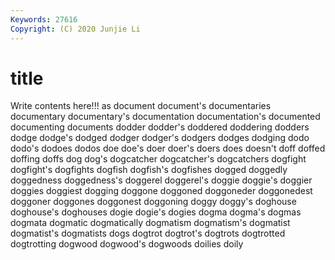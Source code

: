 ```yaml
---
Keywords: 27616
Copyright: (C) 2020 Junjie Li
---
```


# title

Write contents here!!!
as 
document 
document's 
documentaries 
documentary 
documentary's 
documentation 
documentation's 
documented
documenting 
documents 
dodder 
dodder's 
doddered 
doddering 
dodders 
dodge 
dodge's 
dodged
dodger 
dodger's 
dodgers 
dodges 
dodging 
dodo 
dodo's 
dodoes 
dodos 
doe
doe's 
doer 
doer's 
doers 
does 
doesn't 
doff 
doffed 
doffing 
doffs
dog 
dog's 
dogcatcher 
dogcatcher's 
dogcatchers 
dogfight 
dogfight's 
dogfights 
dogfish 
dogfish's
dogfishes 
dogged 
doggedly 
doggedness 
doggedness's 
doggerel 
doggerel's 
doggie 
doggie's 
doggier
doggies 
doggiest 
dogging 
doggone 
doggoned 
doggoneder 
doggonedest 
doggoner 
doggones 
doggonest
doggoning 
doggy 
doggy's 
doghouse 
doghouse's 
doghouses 
dogie 
dogie's 
dogies 
dogma
dogma's 
dogmas 
dogmata 
dogmatic 
dogmatically 
dogmatism 
dogmatism's 
dogmatist 
dogmatist's 
dogmatists
dogs 
dogtrot 
dogtrot's 
dogtrots 
dogtrotted 
dogtrotting 
dogwood 
dogwood's 
dogwoods 
doilies
doily 
